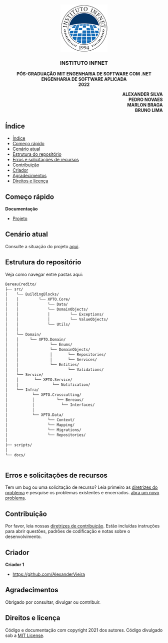 <p align="center">
 <img src="/infnet.png" width="150" >
</p>

  <h3 align="center">INSTITUTO INFNET</h3>

  <p align="center">
    <strong>PÓS-GRADUAÇÃO MIT ENGENHARIA DE SOFTWARE COM .NET</strong>
    <br>
    <strong>ENGENHARIA DE SOFTWARE APLICADA</strong>
    <br>
    <strong>2022</strong>
  </p>
    
  <p align="right">
    <strong>ALEXANDER SILVA</strong>
    <br>
    <strong>PEDRO NOVAES</strong>
    <br>
    <strong>MARLON BRAGA</strong>
    <br>
    <strong>BRUNO LIMA</strong>
  </p>

## Índice

- [Índice](#índice)
- [Começo rápido](#começo-rápido)
- [Cenário atual](#cenário-atual)
- [Estrutura do repositório](#estrutura-do-repositório)
- [Erros e solicitações de recursos](#erros-e-solicitações-de-recursos)
- [Contribuição](#contribuição)
- [Criador](#criador)
- [Agradecimentos](#agradecimentos)
- [Direitos e licença](#direitos-e-licença)

## Começo rápido

**Documentação**

- <a href="https://github.com/AlexanderVieira/BereauCredito/blob/develop/docs/diagramas.md">Projeto</a>

## Cenário atual

Consulte a situação do projeto <a href="https://github.com/AlexanderVieira/BereauCredito/tree/develop#readme">aqui</a>.

## Estrutura do repositório

Veja como navegar entre pastas aqui:

```text
BereauCredito/
├── src/
│    └── BuildingBlocks/
│    │         └── XPTO.Core/
│    │             └── Data/
│    │             └── DomainObjects/
│    │             │         └── Exceptions/
│    │             │         └── ValueObjects/
│    │             └── Utils/
│    │
│    └── Domain/
│    │     └── XPTO.Domain/
│    │              └── Enums/
│    │              └── DomainObjects/
│    │              │       └── Repositories/
│    │              │       └── Services/
│    │              └── Entities/
│    │                      └── Validations/
│    └── Service/
│    │       └── XPTO.Service/
│    │               └── Notification/
│    └── Infra/
│           └── XPTO.Crosscutting/              
│           │          └── Bereaus/
│           │            └── Interfaces/
│           │       
│           └── XPTO.Data/
│                  └── Context/    
│                  └── Mapping/
│                  └── Migrations/
│                  └── Repositories/
│         
├── scripts/
│    
└── docs/
        
```

## Erros e solicitações de recursos
Tem um bug ou uma solicitação de recurso? Leia primeiro as [diretrizes do problema](https://reponame/blob/master/CONTRIBUTING.md)  e pesquise os problemas existentes e encerrados. [abra um novo problema](https://github.com/AlexanderVieira/BereauCredito/issues).

## Contribuição

Por favor, leia nossas [diretrizes de contribuição](https://reponame/blob/master/CONTRIBUTING.md). Estão incluídas instruções para abrir questões, padrões de codificação e notas sobre o desenvolvimento.

## Criador

**Criador 1**

- <https://github.com/AlexanderVieira>

## Agradecimentos

Obrigado por consultar, divulgar ou contribuir.

## Direitos e licença

Código e documentação com copyright 2021 dos autores. Código divulgado sob a [MIT License](https://github.com/AlexanderVieira/BereauCredito/blob/develop/LICENSE).
